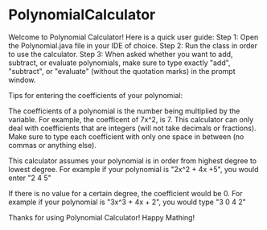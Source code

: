 # PolynomialCalculator

Welcome to Polynomial Calculator! Here is a quick user guide:
Step 1: Open the Polynomial.java file in your IDE of choice.
Step 2: Run the class in order to use the calculator.
Step 3: When asked whether you want to add, subtract, or evaluate polynomials, make sure to type exactly "add", "subtract", or "evaluate" (without the quotation marks) in the prompt window.


Tips for entering the coefficients of your polynomial:

The coefficients of a polynomial is the number being multiplied by the variable. 
For example, the coefficent of 7x^2, is 7.
This calculator can only deal with coefficients that are integers (will not take decimals or fractions).
Make sure to type each coefficient with only one space in between (no commas or anything else).

This calculator assumes your polynomial is in order from highest degree to lowest degree.
For example if your polynomial is "2x^2 + 4x +5",
you would enter "2 4 5"

If there is no value for a certain degree, the coefficient would be 0. 
For example if your polynomial is "3x^3 + 4x + 2",
you would type "3 0 4 2"


Thanks for using Polynomial Calculator! Happy Mathing!

